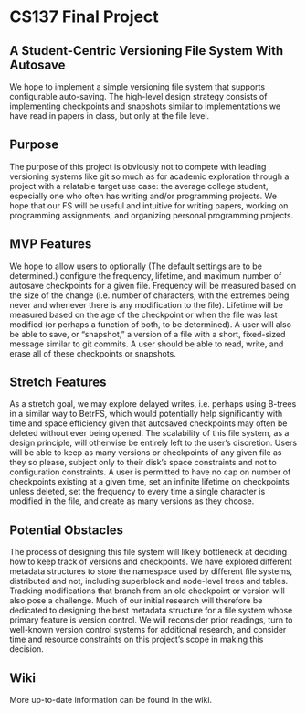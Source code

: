 # CS137 Final Project
## A Student-Centric Versioning File System With Autosave
We hope to implement a simple versioning file system that supports configurable auto-saving. The high-level design strategy consists of implementing checkpoints and snapshots similar to implementations we have read in papers in class, but only at the file level.
  
## Purpose
The purpose of this project is obviously not to compete with leading versioning systems like git so much as for academic exploration through a project with a relatable target use case: the average college student, especially one who often has writing and/or programming projects. We hope that our FS will be useful and intuitive for writing papers, working on programming assignments, and organizing personal programming projects.

## MVP Features
We hope to allow users to optionally (The default settings are to be determined.) configure the frequency, lifetime, and maximum number of autosave checkpoints for a given file. Frequency will be measured based on the size of the change (i.e. number of characters, with the extremes being never and whenever there is any modification to the file). Lifetime will be measured based on the age of the checkpoint or when the file was last modified (or perhaps a function of both, to be determined). A user will also be able to save, or “snapshot,” a version of a file with a short, fixed-sized message similar to git commits. A user should be able to read, write, and erase all of these checkpoints or snapshots. 
  
## Stretch Features
As a stretch goal, we may explore delayed writes, i.e. perhaps using B-trees in a similar way to BetrFS, which would potentially help significantly with time and space efficiency given that autosaved checkpoints may often be deleted without ever being opened. The scalability of this file system, as a design principle, will otherwise be entirely left to the user’s discretion. Users will be able to keep as many versions or checkpoints of any given file as they so please, subject only to their disk’s space constraints and not to configuration constraints. A user is permitted to have no cap on number of checkpoints existing at a given time, set an infinite lifetime on checkpoints unless deleted, set the frequency to every time a single character is modified in the file, and create as many versions as they choose.
  
## Potential Obstacles
The process of designing this file system will likely bottleneck at deciding how to keep track of versions and checkpoints. We have explored different metadata structures to store the namespace used by different file systems, distributed and not, including superblock and node-level trees and tables. Tracking modifications that branch from an old checkpoint or version will also pose a challenge. Much of our initial research will therefore be dedicated to designing the best metadata structure for a file system whose primary feature is version control. We will reconsider prior readings, turn to well-known version control systems for additional research, and consider time and resource constraints on this project’s scope in making this decision.

## Wiki
More up-to-date information can be found in the wiki. 
